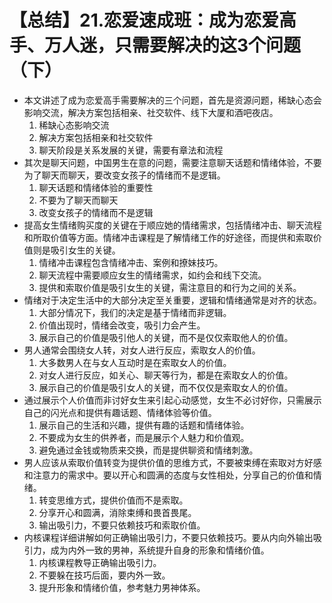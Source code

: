 # 【总结】21.恋爱速成班：成为恋爱高手、万人迷，只需要解决的这3个问题（下）

-   本文讲述了成为恋爱高手需要解决的三个问题，首先是资源问题，稀缺心态会影响交流，解决方案包括相亲、社交软件、线下大厦和酒吧夜店。
    1.  稀缺心态影响交流
    2.  解决方案包括相亲和社交软件
    3.  聊天阶段是关系发展的关键，需要有章法和流程
-   其次是聊天问题，中国男生在意的问题，需要注意聊天话题和情绪体验，不要为了聊天而聊天，要改变女孩子的情绪而不是逻辑。
    1.  聊天话题和情绪体验的重要性
    2.  不要为了聊天而聊天
    3.  改变女孩子的情绪而不是逻辑
-   提高女生情绪购买度的关键在于顺应她的情绪需求，包括情绪冲击、聊天流程和所取价值等方面。情绪冲击课程是了解情绪工作的好途径，而提供和索取价值则是吸引女生的关键。
    1.  情绪冲击课程包含情绪冲击、案例和撩妹技巧。
    2.  聊天流程中需要顺应女生的情绪需求，如约会和线下交流。
    3.  提供和索取价值是吸引女生的关键，需注意目的和行为之间的关系。
-   情绪对于决定生活中的大部分决定至关重要，逻辑和情绪通常是对齐的状态。
    1.  大部分情况下，我们的决定是基于情绪而非逻辑。
    2.  价值出现时，情绪会改变，吸引力会产生。
    3.  展示自己的价值是吸引他人的关键，而不是仅仅索取他人的价值。
-   男人通常会围绕女人转，对女人进行反应，索取女人的价值。
    1.  大多数男人在与女人互动时是在索取女人的价值。
    2.  对女人进行反应，如关心、聊天等行为，都是在索取女人的价值。
    3.  展示自己的价值是吸引女人的关键，而不仅仅是索取女人的价值。
-   通过展示个人价值而非讨好女生来引起心动感觉，女生不必讨好你，只需展示自己的闪光点和提供有趣话题、情绪体验等价值。
    1.  展示自己的生活和兴趣，提供有趣的话题和情绪体验。
    2.  不要成为女生的供养者，而是展示个人魅力和价值观。
    3.  避免通过金钱或物质来交换，而是提供聊资和情绪刺激。
-   男人应该从索取价值转变为提供价值的思维方式，不要被束缚在索取对方好感和注意力的需求中。要以开心和圆满的态度与女性相处，分享自己的价值和情绪。
    1.  转变思维方式，提供价值而不是索取。
    2.  分享开心和圆满，消除束缚和畏首畏尾。
    3.  输出吸引力，不要只依赖技巧和索取价值。
-   内核课程详细讲解如何正确输出吸引力，不要只依赖技巧。要从内向外输出吸引力，成为内外一致的男神，系统提升自身的形象和情绪价值。
    1.  内核课程教导正确输出吸引力。
    2.  不要躲在技巧后面，要内外一致。
    3.  提升形象和情绪价值，参考魅力男神体系。